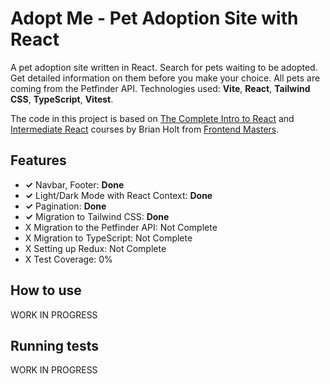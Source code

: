 # Adopt Me - Pet Adoption Site with React

A pet adoption site written in React. Search for pets waiting to be adopted. Get detailed information on them before you make your choice. All pets are coming from the Petfinder API. Technologies used: **Vite**, **React**, **Tailwind CSS**, **TypeScript**, **Vitest**.

The code in this project is based on [The Complete Intro to React](https://frontendmasters.com/courses/complete-react-v8/) and [Intermediate React](https://frontendmasters.com/courses/intermediate-react-v5/) courses by Brian Holt from [Frontend Masters](https://www.frontendmasters.com).

## Features

- **✓** Navbar, Footer: **Done**
- **✓** Light/Dark Mode with React Context: **Done**
- **✓** Pagination: **Done**
- **✓** Migration to Tailwind CSS: **Done**
- X Migration to the Petfinder API: Not Complete
- X Migration to TypeScript: Not Complete
- X Setting up Redux: Not Complete
- X Test Coverage: 0%

## How to use

WORK IN PROGRESS

## Running tests

WORK IN PROGRESS
